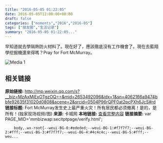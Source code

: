 ```yaml
---
title: "2016-05-05 01:22:05"
date: 2016-05-05T12:00:00+08:00
draft: false
categories: ["moments","2016","2016-05"]
tags: ["朋友圈","生活记录"]
summary: "2016-05-05 01:22:05..."
---
```


早知道就去學隔熱防火材料了。現在好了，應該徹底沒有工作機會了。現在去藍翔學挖掘機還來得嗎？Pray for Fort McMurray。

![Media 1](/Moments/photos/2016-05-05/201605050122050.jpg)

## 相关链接

**原始链接:** http://mp.weixin.qq.com/s?__biz=MzAxMjExOTgzOQ==&mid=2653492096&idx=1&sn=4062166a9474bbfe92635f31020d0808&scene=2&srcid=0504P96rQPF0at2pcPXh6JcS#rd
**链接标题:** Fort McMurray发生史上最严重火灾！所有居民都必须撤离！是的，是所有！(独家现场视频/图)
**来源:** 卡城网
**本地链接:** [查看完整内容](/link_content/2016/05/2016-05-05-2/link_content/)
**链接摘要:** var PAGE_MID='mmbizwap:secitptpage/verify.html';

        
        body,.wx-root{--weui-BG-0:#ededed;--weui-BG-1:#f7f7f7;--weui-BG-2:#fff;--weui-BG-3:#f7f7f7;--weui-BG-4:#4c4c4c;--weui-BG-5:#fff;--weu...

